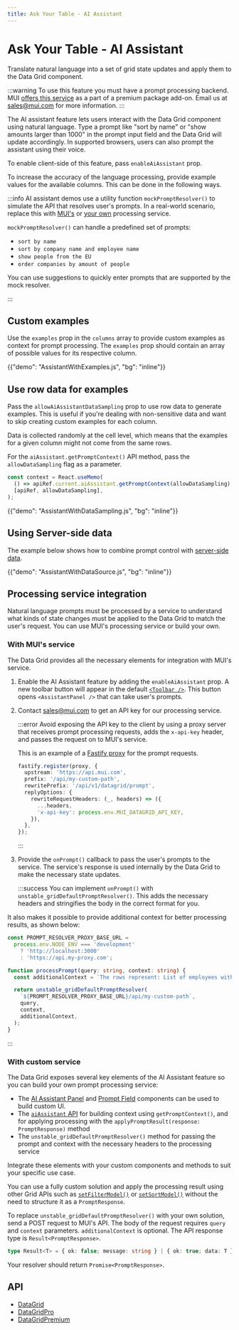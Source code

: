 ```yaml
---
title: Ask Your Table - AI Assistant
---
```


# Ask Your Table - AI Assistant [<span class="plan-premium"></span>](/x/introduction/licensing/#premium-plan 'Premium plan')

<p class="description">Translate natural language into a set of grid state updates and apply them to the Data Grid component.</p>

:::warning
To use this feature you must have a prompt processing backend. 
MUI [offers this service](/x/react-data-grid/ai-assistant/#with-muis-service) as a part of a premium package add-on.
Email us at [sales@mui.com](mailto:sales@mui.com) for more information.
:::

The AI assistant feature lets users interact with the Data Grid component using natural language.
Type a prompt like "sort by name" or "show amounts larger than 1000" in the prompt input field and the Data Grid will update accordingly.
In supported browsers, users can also prompt the assistant using their voice.

To enable client-side of this feature, pass `enableAiAssistant` prop.


To increase the accuracy of the language processing, provide example values for the available columns.
This can be done in the following ways.

:::info
AI assistant demos use a utility function `mockPromptResolver()` to simulate the API that resolves user's prompts.
In a real-world scenario, replace this with [MUI's](/x/react-data-grid/ai-assistant/#with-muis-service) or [your own](/x/react-data-grid/ai-assistant/#with-custom-service) processing service.

`mockPromptResolver()` can handle a predefined set of prompts:

- `sort by name`
- `sort by company name and employee name`
- `show people from the EU`
- `order companies by amount of people`

You can use suggestions to quickly enter prompts that are supported by the mock resolver.

:::

## Custom examples

Use the `examples` prop in the `columns` array to provide custom examples as context for prompt processing.
The `examples` prop should contain an array of possible values for its respective column.

{{"demo": "AssistantWithExamples.js", "bg": "inline"}}

## Use row data for examples

Pass the `allowAiAssistantDataSampling` prop to use row data to generate examples.
This is useful if you're dealing with non-sensitive data and want to skip creating custom examples for each column.

Data is collected randomly at the cell level, which means that the examples for a given column might not come from the same rows.

For the `aiAssistant.getPromptContext()` API method, pass the `allowDataSampling` flag as a parameter.

```ts
const context = React.useMemo(
  () => apiRef.current.aiAssistant.getPromptContext(allowDataSampling),
  [apiRef, allowDataSampling],
);
```

{{"demo": "AssistantWithDataSampling.js", "bg": "inline"}}

## Using Server-side data

The example below shows how to combine prompt control with [server-side data](/x/react-data-grid/server-side-data/).

{{"demo": "AssistantWithDataSource.js", "bg": "inline"}}

## Processing service integration

Natural language prompts must be processed by a service to understand what kinds of state changes must be applied to the Data Grid to match the user's request.
You can use MUI's processing service or build your own.

### With MUI's service

The Data Grid provides all the necessary elements for integration with MUI's service.

1. Enable the AI Assistant feature by adding the `enableAiAssistant` prop.
   A new toolbar button will appear in the default [`<Toolbar />`](/x/react-data-grid/components/toolbar/).
   This button opens `<AssistantPanel />` that can take user's prompts.
2. Contact [sales@mui.com](mailto:sales@mui.com) to get an API key for our processing service.

   :::error
   Avoid exposing the API key to the client by using a proxy server that receives prompt processing requests, adds the `x-api-key` header, and passes the request on to MUI's service.

   This is an example of a [Fastify proxy](https://www.npmjs.com/package/@fastify/http-proxy) for the prompt requests.

   ```ts
   fastify.register(proxy, {
     upstream: 'https://api.mui.com',
     prefix: '/api/my-custom-path',
     rewritePrefix: '/api/v1/datagrid/prompt',
     replyOptions: {
       rewriteRequestHeaders: (_, headers) => ({
         ...headers,
         'x-api-key': process.env.MUI_DATAGRID_API_KEY,
       }),
     },
   });
   ```

   :::

3. Provide the `onPrompt()` callback to pass the user's prompts to the service.
   The service's response is used internally by the Data Grid to make the necessary state updates.

   :::success
   You can implement `onPrompt()` with `unstable_gridDefaultPromptResolver()`.
   This adds the necessary headers and stringifies the body in the correct format for you.

  It also makes it possible to provide additional context for better processing results, as shown below:

   ```ts
   const PROMPT_RESOLVER_PROXY_BASE_URL =
     process.env.NODE_ENV === 'development'
       ? 'http://localhost:3000'
       : 'https://api.my-proxy.com';

   function processPrompt(query: string, context: string) {
     const additionalContext = `The rows represent: List of employees with their company, position and start date`;

     return unstable_gridDefaultPromptResolver(
       `${PROMPT_RESOLVER_PROXY_BASE_URL}/api/my-custom-path`,
       query,
       context,
       additionalContext,
     );
   }
   ```

   :::

### With custom service

The Data Grid exposes several key elements of the AI Assistant feature so you can build your own prompt processing service:

- The [AI Assistant Panel](/x/react-data-grid/components/ai-assistant-panel/) and [Prompt Field](/x/react-data-grid/components/prompt-field/) components can be used to build custom UI.
- The [`aiAssistant` API](/x/api/data-grid/grid-api/#grid-api-prop-aiAssistant) for building context using `getPromptContext()`, and for applying processing with the `applyPromptResult(response: PromptResponse)` method
- The `unstable_gridDefaultPromptResolver()` method for passing the prompt and context with the necessary headers to the processing service

Integrate these elements with your custom components and methods to suit your specific use case.

You can use a fully custom solution and apply the processing result using other Grid APIs such as [`setFilterModel()`](/x/api/data-grid/grid-api/#grid-api-prop-setFilterModel) or [`setSortModel()`](/x/api/data-grid/grid-api/#grid-api-prop-setSortModel) without the need to structure it as a `PromptResponse`.

To replace `unstable_gridDefaultPromptResolver()` with your own solution, send a POST request to MUI's API.
The body of the request requires `query` and `context` parameters.
`additionalContext` is optional.
The API response type is `Result<PromptResponse>`.

```ts
type Result<T> = { ok: false; message: string } | { ok: true; data: T };
```

Your resolver should return `Promise<PromptResponse>`.

## API

- [DataGrid](/x/api/data-grid/data-grid/)
- [DataGridPro](/x/api/data-grid/data-grid-pro/)
- [DataGridPremium](/x/api/data-grid/data-grid-premium/)
